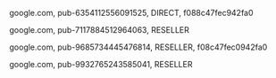google.com, pub-6354112556091525, DIRECT, f088c47fec942fa0

google.com, pub-7117884512964063, RESELLER

google.com, pub-9685734445476814, RESELLER, f08c47fec0942fa0

google.com, pub-9932765243585041, RESELLER
